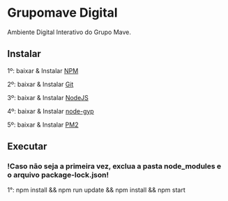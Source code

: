 # Grupomave Digital
Ambiente Digital Interativo do Grupo Mave.

## Instalar
1º: baixar & Instalar [NPM](https://www.npmjs.com/)

2º: baixar & Instalar [Git](https://git-scm.com/downloads)

3º: baixar & Instalar [NodeJS](https://nodejs.org/en/)

4º: baixar & Instalar [node-gyp](https://github.com/nodejs/node-gyp)

5º: baixar & Instalar [PM2](https://pm2.keymetrics.io/docs/usage/quick-start/)

## Executar
### !Caso não seja a primeira vez, exclua a pasta node_modules e o arquivo package-lock.json!

1°: npm install && npm run update && npm install && npm start
